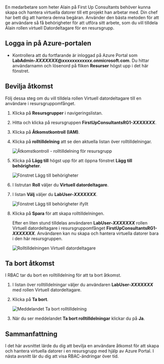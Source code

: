 En medarbetare som heter Alain på First Up Consultants behöver kunna skapa och hantera virtuella datorer till ett projekt han arbetar med. Din chef har bett dig att hantera denna begäran. Använder den bästa metoden för att ge användare så få behörigheter för att utföra sitt arbete, som du vill tilldela Alain rollen virtuell Datordeltagare för en resursgrupp.

## <a name="sign-in-to-the-azure-portal"></a>Logga in på Azure-portalen

- Kontrollera att du fortfarande är inloggad på Azure Portal som **LabAdmin-_XXXXXXX_@_xxxxxxxxxxxx_.onmicrosoft.com**. Du hittar användarnamn och lösenord på fliken **Resurser** högst upp i det här fönstret.

## <a name="grant-access"></a>Bevilja åtkomst

Följ dessa steg om du vill tilldela rollen Virtuell datordeltagare till en användare i resursgruppomfånget.

1. Klicka på **Resursgrupper** i navigeringslistan.

1. Hitta och klicka på resursgruppen **FirstUpConsultantsRG1-_XXXXXXX_**.

1. Klicka på **Åtkomstkontroll (IAM)**.

1. Klicka på **rolltilldelning** att se den aktuella listan över rolltilldelningar.

   ![Åtkomstkontroll - rolltilldelning för resursgrupp](../media/5-resource-group-role-assignment.png)

1. Klicka på **Lägg till** högst upp för att öppna fönstret **Lägg till behörigheter**.

   ![Fönstret Lägg till behörigheter](../media/5-add-permissions.png)

1. I listrutan **Roll** väljer du **Virtuell datordeltagare**.

1. I listan **Välj** väljer du **LabUser-_XXXXXXX_**.

   ![Fönstret Lägg till behörigheter ifyllt](../media/5-add-permissions-save.png)

1. Klicka på **Spara** för att skapa rolltilldelningen.

   Efter en liten stund tilldelas användaren **LabUser-_XXXXXXX_** rollen Virtuell datordeltagare i resursgruppomfånget **FirstUpConsultantsRG1-_XXXXXXX_**. Användaren kan nu skapa och hantera virtuella datorer bara i den här resursgruppen.

   ![Rolltilldelningen Virtuell datordeltagare](../media/5-vm-contributor-assignment.png)

## <a name="remove-access"></a>Ta bort åtkomst

I RBAC tar du bort en rolltilldelning för att ta bort åtkomst.

1. I listan över rolltilldelningar väljer du användaren **LabUser-_XXXXXXX_** med rollen Virtuell datordeltagare.

1. Klicka på **Ta bort**.

   ![Meddelandet Ta bort rolltilldelning](../media/5-remove-role-assignment.png)

1. När du ser meddelandet **Ta bort rolltilldelningar** klickar du på **Ja**.

## <a name="summary"></a>Sammanfattning

I det här avsnittet lärde du dig att bevilja en användare åtkomst för att skapa och hantera virtuella datorer i en resursgrupp med hjälp av Azure Portal. I nästa avsnitt lär du dig att visa RBAC-ändringar över tid.
